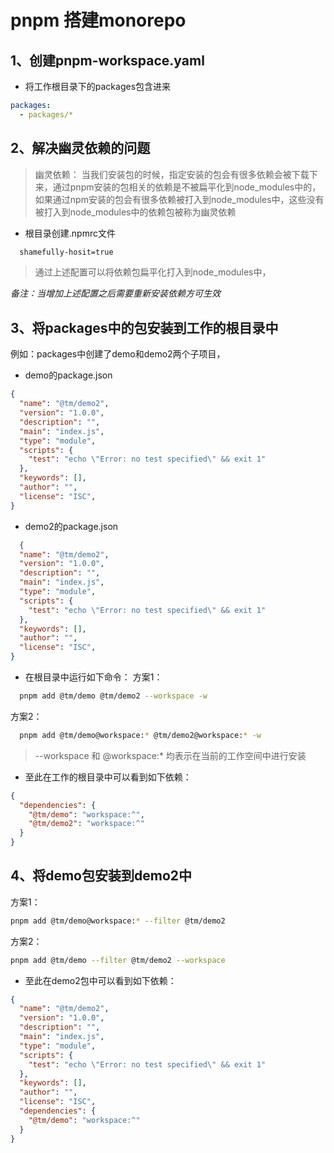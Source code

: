 # pnpm 搭建monorepo

## 1、创建pnpm-workspace.yaml 
  - 将工作根目录下的packages包含进来
  ```yaml
  packages:
    - packages/*
  ```
## 2、解决幽灵依赖的问题
  > 幽灵依赖： 当我们安装包的时候，指定安装的包会有很多依赖会被下载下来，通过pnpm安装的包相关的依赖是不被扁平化到node_modules中的，如果通过npm安装的包会有很多依赖被打入到node_modules中，这些没有被打入到node_modules中的依赖包被称为幽灵依赖

  -  根目录创建.npmrc文件
  ```txt
    shamefully-hosit=true
  ```
  > 通过上述配置可以将依赖包扁平化打入到node_modules中，

  *备注：当增加上述配置之后需要重新安装依赖方可生效* 

## 3、将packages中的包安装到工作的根目录中
  例如：packages中创建了demo和demo2两个子项目，
  - demo的package.json
  ```json
  {
    "name": "@tm/demo2",
    "version": "1.0.0",
    "description": "",
    "main": "index.js",
    "type": "module",
    "scripts": {
      "test": "echo \"Error: no test specified\" && exit 1"
    },
    "keywords": [],
    "author": "",
    "license": "ISC",
  }

  ```
  - demo2的package.json
  ```json
    {
    "name": "@tm/demo2",
    "version": "1.0.0",
    "description": "",
    "main": "index.js",
    "type": "module",
    "scripts": {
      "test": "echo \"Error: no test specified\" && exit 1"
    },
    "keywords": [],
    "author": "",
    "license": "ISC",
  }

  ```
  - 在根目录中运行如下命令：
  方案1：
  ```sh
    pnpm add @tm/demo @tm/demo2 --workspace -w
  ```
  方案2：
  ```sh
    pnpm add @tm/demo@workspace:* @tm/demo2@workspace:* -w
  ```
  > --workspace 和 @workspace:* 均表示在当前的工作空间中进行安装
  - 至此在工作的根目录中可以看到如下依赖：
  ```json
  {
    "dependencies": {
      "@tm/demo": "workspace:^",
      "@tm/demo2": "workspace:^"
    }
  }
  ```
## 4、将demo包安装到demo2中
  方案1：
  ```sh
  pnpm add @tm/demo@workspace:* --filter @tm/demo2
  ```
  方案2：
  ```sh
  pnpm add @tm/demo --filter @tm/demo2 --workspace
  ```
  - 至此在demo2包中可以看到如下依赖：
  ```json
  {
    "name": "@tm/demo2",
    "version": "1.0.0",
    "description": "",
    "main": "index.js",
    "type": "module",
    "scripts": {
      "test": "echo \"Error: no test specified\" && exit 1"
    },
    "keywords": [],
    "author": "",
    "license": "ISC",
    "dependencies": {
      "@tm/demo": "workspace:^"
    }
  }
```

